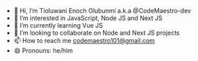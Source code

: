 - 👋 Hi, I’m Tioluwani Enoch Olubunmi a.k.a @CodeMaestro-dev
- 👀 I’m interested in JavaScript, Node JS and Next JS 
- 🌱 I’m currently learning Vue JS
- 💞️ I’m looking to collaborate on Node and Next JS projects
- 📫 How to reach me codemaestro101@gmail.com
- 😄 Pronouns: he/him

<!---
CodeMaestro-dev/CodeMaestro-dev is a ✨ special ✨ repository because its `README.md` (this file) appears on your GitHub profile.
You can click the Preview link to take a look at your changes.
--->
